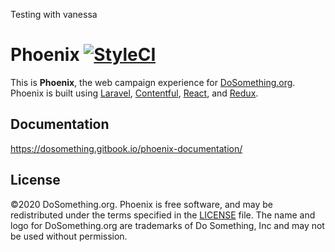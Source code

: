 Testing with vanessa
# Phoenix [![StyleCI](https://styleci.io/repos/75642790/shield?style=flat-rounded)](https://styleci.io/repos/75642790)

This is **Phoenix**, the web campaign experience for [DoSomething.org](https://www.dosomething.org). Phoenix is built using [Laravel](https://laravel.com/docs), [Contentful](https://www.contentful.com), [React](https://reactjs.com/), and [Redux](http://redux.js.org).

## Documentation

https://dosomething.gitbook.io/phoenix-documentation/

## License

©2020 DoSomething.org. Phoenix is free software, and may be redistributed under the terms specified in the [LICENSE](https://github.com/DoSomething/phoenix/blob/dev/LICENSE) file. The name and logo for DoSomething.org are trademarks of Do Something, Inc and may not be used without permission.
